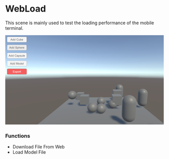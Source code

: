 # WebLoad

This scene is mainly used to test the loading performance of the mobile terminal.

![glb](../pics/RuntimeExport_0.png)

### Functions
- Download File From Web
- Load Model File